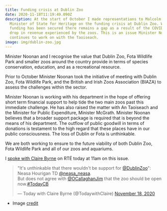 ```yaml
---
title: Funding crisis at Dublin Zoo
date: 2020-11-18T11:19:49.090Z
description: At the start of October I made representations to Malcolm Noonan,
  Minister of State for Heritage on the funding crisis at Dublin Zoo. While some
  funding has been secured there remains a gap as a result of the COVID related
  drop in revenue experienced by the zoos. This is an issue Minister Noonan
  continues to work on with the Taoiseach.
image: img/dublin-zoo.jpg
---
```

Minister Noonan and I recognise the value that Dublin Zoo, Fota Wildlife Park and smaller zoos around the country provide in terms of species conservation, education, and as a recreational resource.

Prior to October Minister Noonan took the initiative of meeting with Dublin Zoo, Fota Wildlife Park, and the British and Irish Zoos Association (BIAZA) to assess the challenges within the sector.

Minister Noonan is working with his department in the hope of offering short term financial support to help tide the two main zoos past this immediate challenge. He has also raised the matter with An Taoiseach and the Minister for Public Expenditure, Minister McGrath. Minister Noonan believes that a broader support package is required that is beyond the means of his department. The outflow of public goodwill in terms of donations is testament to the high regard that these places have in our public consciousness. The loss of Dublin or Fota is unthinkable.

We are both working to ensure to the future viability of both Dublin Zoo, Fota Wildlife Park and all of our zoos and aquariums.

I [spoke with Claire Byrne](https://www.rte.ie/radio/radioplayer/html5/#/radio1/21868465) on RTÉ today at 11am on this issue.

<blockquote class="twitter-tweet"><p lang="en" dir="ltr">&quot;It&#39;s unthinkable that there wouldn&#39;t be support for <a href="https://twitter.com/DublinZoo?ref_src=twsrc%5Etfw">@DublinZoo</a>&quot;: Neasa Hourigan TD <a href="https://twitter.com/neasa_neasa?ref_src=twsrc%5Etfw">@neasa_neasa</a>.<br>But does not agree with <a href="https://twitter.com/OCallaghanJim?ref_src=twsrc%5Etfw">@OCallaghanJim</a> that the zoo should be open now.<a href="https://twitter.com/hashtag/TodayCB?src=hash&amp;ref_src=twsrc%5Etfw">#TodayCB</a></p>&mdash; Today with Claire Byrne (@TodaywithClaire) <a href="https://twitter.com/TodaywithClaire/status/1329018911258517508?ref_src=twsrc%5Etfw">November 18, 2020</a></blockquote> <script async src="https://platform.twitter.com/widgets.js" charset="utf-8"></script> 

* Image [credit](https://en.wikipedia.org/wiki/File:DublinZooEntrance.jpg)